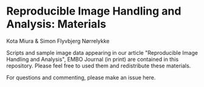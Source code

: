 # Reproducible Image Handling and Analysis: Materials

Kota Miura & Simon Flyvbjerg Nørrelykke

Scripts and sample image data appearing in our article "Reproducible Image Handling and Analysis", EMBO Journal (in print) are contained in this repository. Please feel free to used them and redistribute these materials. 



For questions and commenting, please make an issue here. 

